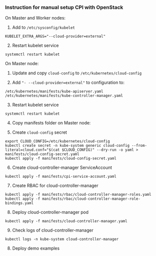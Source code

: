 
### Instruction for manual setup CPI with OpenStack

On Master and Worker nodes:

1. Add to `/etc/sysconfig/kubelet`
```
KUBELET_EXTRA_ARGS="--cloud-provider=external"
```
2. Restart kubelet service
```
systemctl restart kubelet
```

On Master node:

1. Update and copy `cloud-config` to `/etc/kubernetes/cloud-config`

2. Add `"- --cloud-provider=external"` to configuration to:
```
/etc/kubernetes/manifests/kube-apiserver.yaml
/etc/kubernetes/manifests/kube-controller-manager.yaml
```

3. Restart kubelet service
```
systemctl restart kubelet
```

4. Copy manifests folder on Master node:

5. Create `cloud-config` secret
```
export CLOUD_CONFIG=/etc/kubernetes/cloud-config
kubectl create secret -n kube-system generic cloud-config --from-literal=cloud.conf="$(cat $CLOUD_CONFIG)" --dry-run -o yaml > manifests/cloud-config-secret.yaml
kubectl apply -f manifests/cloud-config-secret.yaml
```

6. Create cloud-controller-manager ServiceAccount
```
kubectl apply -f manifests/cpi-service-account.yaml
```

7. Create RBAC for cloud-controller-manager
```
kubectl apply -f manifests/rbac/cloud-controller-manager-roles.yaml
kubectl apply -f manifests/rbac/cloud-controller-manager-role-bindings.yaml

```

8. Deploy cloud-controller-manager pod
```
kubectl apply -f manifests/cloud-controller-manager.yaml
```

9. Check logs of cloud-controller-manager
```
kubectl logs -n kube-system cloud-controller-manager
```

8. Deploy demo examples
